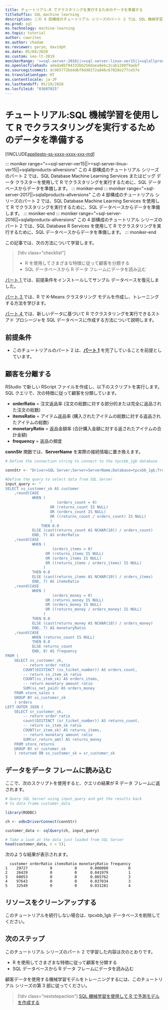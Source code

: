 ```yaml
---
title: チュートリアル:R でクラスタリングを実行するためのデータを準備する
titleSuffix: SQL machine learning
description: この 4 部構成のチュートリアル シリーズのパート 2 では、SQL 機械学習を使用して R でクラスタリングを実行するために、SQL データベースからデータを準備します。
ms.prod: sql
ms.technology: machine-learning
ms.topic: tutorial
author: cawrites
ms.author: chadam
ms.reviewer: garye, davidph
ms.date: 05/04/2020
ms.custom: seo-lt-2019
monikerRange: '>=sql-server-2016||>=sql-server-linux-ver15||=sqlallproducts-allversions'
ms.openlocfilehash: adeda8bf04333bb256daea8ebc3cab1288f9aebf
ms.sourcegitcommit: dc965772bd4dbf8dd8372a846c67028e277ce57e
ms.translationtype: HT
ms.contentlocale: ja-JP
ms.lasthandoff: 05/19/2020
ms.locfileid: "83607025"
---
```

# <a name="tutorial-prepare-data-to-perform-clustering-in-r-with-sql-machine-learning"></a>チュートリアル:SQL 機械学習を使用して R でクラスタリングを実行するためのデータを準備する

[!INCLUDE[appliesto-ss-xxxx-xxxx-xxx-md](../../includes/appliesto-ss-xxxx-xxxx-xxx-md.md)]

::: moniker range=">=sql-server-ver15||>=sql-server-linux-ver15||=sqlallproducts-allversions"
この 4 部構成のチュートリアル シリーズのパート 2 では、SQL Database Machine Learning Services またはビッグ データ クラスターを使用して R でクラスタリングを実行するために、SQL データベースからデータを準備します。
::: moniker-end
::: moniker range="=sql-server-2017||=sqlallproducts-allversions"
この 4 部構成のチュートリアル シリーズのパート 2 では、SQL Database Machine Learning Services を使用して R でクラスタリングを実行するために、SQL データベースからデータを準備します。
::: moniker-end
::: moniker range="=sql-server-2016||=sqlallproducts-allversions"
この 4 部構成のチュートリアル シリーズのパート 2 では、SQL Database R Services を使用して R でクラスタリングを実行するために、SQL データベースからデータを準備します。
::: moniker-end

この記事では、次の方法について学習します。

> [!div class="checklist"]
> * R を使用してさまざまな特徴に従って顧客を分類する
> * SQL データベースから R データ フレームにデータを読み込む

[パート 1 ](r-clustering-model-introduction.md)では、前提条件をインストールしてサンプル データベースを復元しました。

[パート 3 ](r-clustering-model-build.md)では、R で K-Means クラスタリング モデルを作成し、トレーニングする方法を学びます。

[パート 4 ](r-clustering-model-deploy.md)では、新しいデータに基づいて R でクラスタリングを実行できるストアド プロシージャを SQL データベースに作成する方法について説明します。

## <a name="prerequisites"></a>前提条件

* このチュートリアルのパート 2 は、[**パート 1**](r-clustering-model-introduction.md) を完了していることを前提としています。

## <a name="separate-customers"></a>顧客を分離する

RStudio で新しい RScript ファイルを作成し、以下のスクリプトを実行します。
SQL クエリで、次の特徴に従って顧客を分類しています。

* **orderRatio** = 注文返品率 (注文の総数に対する部分的または完全に返品された注文の総数)
* **itemsRatio** = アイテム返品率 (購入されたアイテムの総数に対する返品されたアイテムの総数)
* **monetaryRatio** = 返品金額率 (合計購入金額に対する返されたアイテムの合計金額)
* **frequency** = 返品の頻度

**connStr** 関数では、**ServerName** を実際の接続情報に置き換えます。

```r
# Define the connection string to connect to the tpcxbb_1gb database

connStr <- "Driver=SQL Server;Server=ServerName;Database=tpcxbb_1gb;Trusted_Connection=TRUE"

#Define the query to select data from SQL Server
input_query <- "
SELECT ss_customer_sk AS customer
    ,round(CASE 
            WHEN (
                       (orders_count = 0)
                    OR (returns_count IS NULL)
                    OR (orders_count IS NULL)
                    OR ((returns_count / orders_count) IS NULL)
                    )
                THEN 0.0
            ELSE (cast(returns_count AS NCHAR(10)) / orders_count)
            END, 7) AS orderRatio
    ,round(CASE 
            WHEN (
                     (orders_items = 0)
                  OR (returns_items IS NULL)
                  OR (orders_items IS NULL)
                  OR ((returns_items / orders_items) IS NULL)
                 )
            THEN 0.0
            ELSE (cast(returns_items AS NCHAR(10)) / orders_items)
            END, 7) AS itemsRatio
    ,round(CASE 
            WHEN (
                     (orders_money = 0)
                  OR (returns_money IS NULL)
                  OR (orders_money IS NULL)
                  OR ((returns_money / orders_money) IS NULL)
                 )
            THEN 0.0
            ELSE (cast(returns_money AS NCHAR(10)) / orders_money)
            END, 7) AS monetaryRatio
    ,round(CASE 
            WHEN (returns_count IS NULL)
            THEN 0.0
            ELSE returns_count
            END, 0) AS frequency
FROM (
    SELECT ss_customer_sk,
        -- return order ratio
        COUNT(DISTINCT (ss_ticket_number)) AS orders_count,
        -- return ss_item_sk ratio
        COUNT(ss_item_sk) AS orders_items,
        -- return monetary amount ratio
        SUM(ss_net_paid) AS orders_money
    FROM store_sales s
    GROUP BY ss_customer_sk
    ) orders
LEFT OUTER JOIN (
    SELECT sr_customer_sk,
        -- return order ratio
        count(DISTINCT (sr_ticket_number)) AS returns_count,
        -- return ss_item_sk ratio
        COUNT(sr_item_sk) AS returns_items,
        -- return monetary amount ratio
        SUM(sr_return_amt) AS returns_money
    FROM store_returns
    GROUP BY sr_customer_sk
    ) returned ON ss_customer_sk = sr_customer_sk
```

## <a name="load-the-data-into-a-data-frame"></a>データをデータ フレームに読み込む

ここで、次のスクリプトを使用すると、クエリの結果が R データ フレームに返されます。

```r
# Query SQL Server using input_query and get the results back
# to data frame customer_data

library(RODBC)

ch <- odbcDriverConnect(connStr)

customer_data <- sqlQuery(ch, input_query)

# Take a look at the data just loaded from SQL Server
head(customer_data, n = 5);
```

次のような結果が表示されます。

```results
  customer orderRatio itemsRatio monetaryRatio frequency
1    29727          0          0      0.000000         0
2    26429          0          0      0.041979         1
3    60053          0          0      0.065762         3
4    97643          0          0      0.037034         3
5    32549          0          0      0.031281         4
```

## <a name="clean-up-resources"></a>リソースをクリーンアップする

このチュートリアルを続行しない場合は、tpcxbb_1gb データベースを削除してください。

## <a name="next-steps"></a>次のステップ

このチュートリアル シリーズのパート 2 で学習した内容は次のとおりです。

* R を使用してさまざまな特徴に従って顧客を分類する
* SQL データベースから R データ フレームにデータを読み込む

顧客データを使用する機械学習モデルをトレーニングするには、このチュートリアル シリーズの第 3 部に従ってください。

> [!div class="nextstepaction"]
> [SQL 機械学習を使用して R で予測モデルを作成する](r-clustering-model-build.md)
